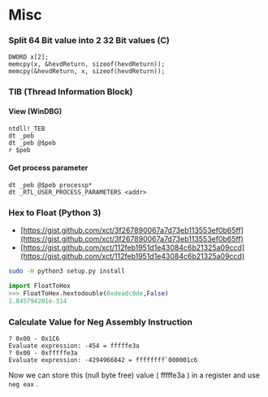 # Misc

### Split 64 Bit value into 2 32 Bit values \(C\)

```text
DWORD x[2];
memcpy(x, &hevdReturn, sizeof(hevdReturn));
memcpy(&hevdReturn, x, sizeof(hevdReturn));
```

### TIB \(Thread Information Block\)

#### View \(WinDBG\)

```text
ntdll!_TEB
dt _peb
dt _peb @$peb
r $peb
```

#### Get process parameter

```text
dt _peb @$peb processp*
dt _RTL_USER_PROCESS_PARAMETERS <addr>
```

### Hex to Float \(Python 3\)

* [https://gist.github.com/xct/3f267890067a7d73eb113553ef0b65ff](https://gist.github.com/xct/3f267890067a7d73eb113553ef0b65ff)
* [https://gist.github.com/xct/112feb1951d1e43084c6b21325a09ccd](https://gist.github.com/xct/112feb1951d1e43084c6b21325a09ccd)

```bash
sudo -H python3 setup.py install
```

```python
import FloatToHex
>>> FloatToHex.hextodouble(0xdeadc0de,False)
1.845794201e-314
```

### Calculate Value for Neg Assembly Instruction 

```text
? 0x00 - 0x1C6
Evaluate expression: -454 = fffffe3a
? 0x00 - 0xfffffe3a
Evaluate expression: -4294966842 = ffffffff`000001c6
```

Now we can store this \(null byte free\) value \( fffffe3a \) in a register and use `neg eax` .

